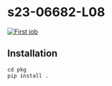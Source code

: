 # s23-06682-L08

[![First job](https://github.com/jkitchin/s23-06682-L08/actions/workflows/my-workflow.yaml/badge.svg)](https://github.com/jkitchin/s23-06682-L08/actions/workflows/my-workflow.yaml)

## Installation
    cd pkg
    pip install .